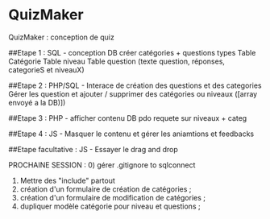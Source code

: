 # QuizMaker
QuizMaker : conception de quiz

##Etape 1 : SQL - conception DB
créer catégories + questions types
Table Catégorie
Table niveau
Table question (texte question, réponses, categorieS et niveauX)

##Etape 2 : PHP/SQL - Interace de création des questions et des categories
Gérer les question et ajouter / supprimer des catégories ou niveaux ([array envoyé a la DB)])

##Etape 3  : PHP - afficher contenu DB
pdo requete sur niveaux + categ

##Etape 4 : JS - Masquer le contenu et gérer les aniamtions et feedbacks

##Etape facultative : JS - Essayer le drag and drop


PROCHAINE SESSION : 
0) gérer .gitignore to sqlconnect
1) Mettre des "include" partout
2) création d'un formulaire de création de catégories ;
3) création d'un formulaire de modification de catégories ;
4) dupliquer modèle catégorie pour niveau et questions ;
